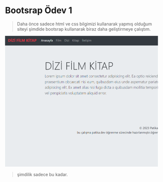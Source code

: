 # Bootsrap Ödev 1 
> Daha önce sadece html ve css bilgimizi kullanarak yapmış olduğum siteyi şimdide bootsrap kullanarak biraz daha geliştirmeye çalıştım. 

![projeResmi](images/mdResim.png)

> şimdilik sadece bu kadar. 
